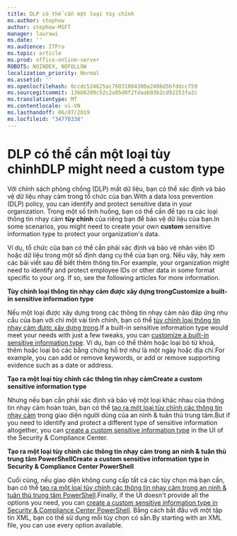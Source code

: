 ```yaml
---
title: DLP có thể cần một loại tùy chỉnh
ms.author: stephow
author: stephow-MSFT
manager: laurawi
ms.date: ''
ms.audience: ITPro
ms.topic: article
ms.prod: office-online-server
ROBOTS: NOINDEX, NOFOLLOW
localization_priority: Normal
ms.assetid: ''
ms.openlocfilehash: 0ccdc524625ac76031004300a2406d5bfddcc759
ms.sourcegitcommit: 136b8209c52c2a05d0f2fdaab93b2cd92253fa2c
ms.translationtype: MT
ms.contentlocale: vi-VN
ms.lasthandoff: 06/07/2019
ms.locfileid: "34770338"
---
```

# <a name="dlp-might-need-a-custom-type"></a><span data-ttu-id="c0294-102">DLP có thể cần một loại tùy chỉnh</span><span class="sxs-lookup"><span data-stu-id="c0294-102">DLP might need a custom type</span></span>

<span data-ttu-id="c0294-103">Với chính sách phòng chống (DLP) mất dữ liệu, bạn có thể xác định và bảo vệ dữ liệu nhạy cảm trong tổ chức của bạn.</span><span class="sxs-lookup"><span data-stu-id="c0294-103">With a data loss prevention (DLP) policy, you can identify and protect sensitive data in your organization.</span></span> <span data-ttu-id="c0294-104">Trong một số tình huống, bạn có thể cần để tạo ra các loại thông tin nhạy cảm **tùy chỉnh** của riêng bạn để bảo vệ dữ liệu của bạn.</span><span class="sxs-lookup"><span data-stu-id="c0294-104">In some scenarios, you might need to create your own **custom** sensitive information type to protect your organization's data.</span></span>

<span data-ttu-id="c0294-105">Ví dụ, tổ chức của bạn có thể cần phải xác định và bảo vệ nhân viên ID hoặc dữ liệu trong một số định dạng cụ thể của bạn org. Nếu vậy, hãy xem các bài viết sau để biết thêm thông tin.</span><span class="sxs-lookup"><span data-stu-id="c0294-105">For example, your organization might need to identify and protect employee IDs or other data in some format specific to your org. If so, see the following articles for more information.</span></span> 
  
 <span data-ttu-id="c0294-106">**Tùy chỉnh loại thông tin nhạy cảm được xây dựng trong**</span><span class="sxs-lookup"><span data-stu-id="c0294-106">**Customize a built-in sensitive information type**</span></span>
  
<span data-ttu-id="c0294-107">Nếu một loại được xây dựng trong các thông tin nhạy cảm nào đáp ứng nhu cầu của bạn với chỉ một vài tinh chỉnh, bạn có thể [tùy chỉnh loại thông tin nhạy cảm được xây dựng trong](https://docs.microsoft.com/office365/securitycompliance/customize-a-built-in-sensitive-information-type).</span><span class="sxs-lookup"><span data-stu-id="c0294-107">If a built-in sensitive information type would meet your needs with just a few tweaks, you can [customize a built-in sensitive information type](https://docs.microsoft.com/office365/securitycompliance/customize-a-built-in-sensitive-information-type).</span></span> <span data-ttu-id="c0294-108">Ví dụ, bạn có thể thêm hoặc loại bỏ từ khoá, thêm hoặc loại bỏ các bằng chứng hỗ trợ như là một ngày hoặc địa chỉ.</span><span class="sxs-lookup"><span data-stu-id="c0294-108">For example, you can add or remove keywords, or add or remove supporting evidence such as a date or address.</span></span>
  
 <span data-ttu-id="c0294-109">**Tạo ra một loại tùy chỉnh các thông tin nhạy cảm**</span><span class="sxs-lookup"><span data-stu-id="c0294-109">**Create a custom sensitive information type**</span></span>
  
<span data-ttu-id="c0294-110">Nhưng nếu bạn cần phải xác định và bảo vệ một loại khác nhau của thông tin nhạy cảm hoàn toàn, bạn có thể [tạo ra một loại tùy chỉnh các thông tin nhạy cảm](https://docs.microsoft.com/office365/securitycompliance/create-a-custom-sensitive-information-type) trong giao diện người dùng của an ninh & tuân thủ trung tâm.</span><span class="sxs-lookup"><span data-stu-id="c0294-110">But if you need to identify and protect a different type of sensitive information altogether, you can [create a custom sensitive information type](https://docs.microsoft.com/office365/securitycompliance/create-a-custom-sensitive-information-type) in the UI of the Security & Compliance Center.</span></span> 
  
<span data-ttu-id="c0294-111">**Tạo ra một loại tùy chỉnh các thông tin nhạy cảm trong an ninh & tuân thủ trung tâm PowerShell**</span><span class="sxs-lookup"><span data-stu-id="c0294-111">**Create a custom sensitive information type in Security & Compliance Center PowerShell**</span></span>

<span data-ttu-id="c0294-112">Cuối cùng, nếu giao diện không cung cấp tất cả các tùy chọn mà bạn cần, bạn có thể [tạo ra một loại tùy chỉnh các thông tin nhạy cảm trong an ninh & tuân thủ trung tâm PowerShell](https://docs.microsoft.com/office365/securitycompliance/create-a-custom-sensitive-information-type-in-scc-powershell).</span><span class="sxs-lookup"><span data-stu-id="c0294-112">Finally, if the UI doesn't provide all the options you need, you can [create a custom sensitive information type in Security & Compliance Center PowerShell](https://docs.microsoft.com/office365/securitycompliance/create-a-custom-sensitive-information-type-in-scc-powershell).</span></span> <span data-ttu-id="c0294-113">Bằng cách bắt đầu với một tập tin XML, bạn có thể sử dụng mỗi tùy chọn có sẵn.</span><span class="sxs-lookup"><span data-stu-id="c0294-113">By starting with an XML file, you can use every option available.</span></span>

    
